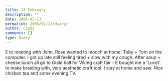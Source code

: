 ```yaml
---
title: 13 February
description: ""
date: 2005-02-13
permalink: 2005/02/13/diary/
author: Cindy
comments: []
type: Diary
---
```


E to meeting with John. Rose wanted to mooch at home. Toby + Tom on the computer. I got up late still feeling tired + slow with my cough. After soup + cheese lunch all go to Guild hall for Viking craft fair - E bought me a 'Lucet' to make braiding with, very aesthetic craft tool. I stay at home and sew. Nice chicken tea and some evening TV.
